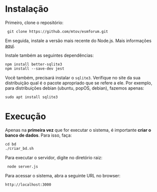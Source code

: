 # Instalação 

Primeiro, clone o repositório:

``` git clone https://github.com/mtov/esmforum.git```

Em seguida, instale a versão mais recente do Node.js. Mais informações [aqui](https://nodejs.org/en/download).

Instale também as seguintes dependências:

```console
npm install better-sqlite3
npm install --save-dev jest
```
Você também, precisará instalar o ```sqlite3```. Verifique no site da sua distribuição qual é o pacote apropriado que se refere a ele. Por exemplo, para distribuições debian (ubuntu, popOS, debian), fazemos apenas:

```console
sudo apt install sqlite3
```


# Execução 

Apenas na **primeira vez** que for executar o sistema, é importante **criar o banco de dados**. Para isso, faça:

```
cd bd
./criar_bd.sh
```
Para executar o servidor, digite no diretório raiz:

``` node server.js```

Para acessar o sistema, abra a seguinte URL no browser:

``` http://localhost:3000 ```


